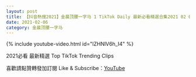 ```yaml
---
layout: post
title: 【抖音熱搜2021】金晨顶腰一字马 1 TikTok Daily 最新必看精選合集2021 02 06
date: 2021-02-06
category: 金晨顶腰一字马
---
```


{% include youtube-video.html id="lZHNlV6h_I4" %}

2021必看 最新精選 Top TikTok Trending Clips

喜歡請點贊轉發加訂閱 Like & Subscribe：[YouTube](https://www.youtube.com/channel/UCAoR7VcanIPd04uEq_GIylA/videos)

